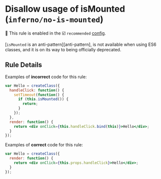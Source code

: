 # Disallow usage of isMounted (`inferno/no-is-mounted`)

💼 This rule is enabled in the ☑️ `recommended` [config](https://github.com/jsx-eslint/eslint-plugin-react/#shareable-configs).

<!-- end auto-generated rule header -->

[`isMounted` is an anti-pattern][anti-pattern], is not available when using ES6 classes, and it is on its way to being officially deprecated.

## Rule Details

Examples of **incorrect** code for this rule:

```jsx
var Hello = createClass({
  handleClick: function() {
    setTimeout(function() {
      if (this.isMounted()) {
        return;
      }
    });
  },
  render: function() {
    return <div onClick={this.handleClick.bind(this)}>Hello</div>;
  }
});
```

Examples of **correct** code for this rule:

```jsx
var Hello = createClass({
  render: function() {
    return <div onClick={this.props.handleClick}>Hello</div>;
  }
});
```
